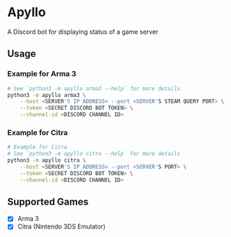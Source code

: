 # Apyllo
A Discord bot for displaying status of a game server

## Usage
### Example for Arma 3
```sh
# See `python3 -m apyllo arma3 --help` for more details
python3 -m apyllo arma3 \
    --host <SERVER'S IP ADDRESS> --port <SERVER'S STEAM QUERY PORT> \
    --token <SECRET DISCORD BOT TOKEN> \
    --channel-id <DISCORD CHANNEL ID>
```
### Example for Citra
```sh
# Example for Citra
# See `python3 -m apyllo citra --help` for more details
python3 -m apyllo citra \
    --host <SERVER'S IP ADDRESS> --port <SERVER'S PORT> \
    --token <SECRET DISCORD BOT TOKEN> \
    --channel-id <DISCORD CHANNEL ID>
```

## Supported Games
- [x] Arma 3
- [x] Citra (Nintendo 3DS Emulator)
